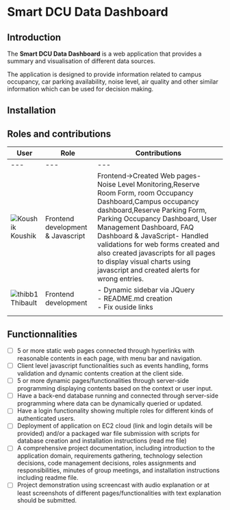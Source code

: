 # Smart DCU Data Dashboard

## Introduction

The **Smart DCU Data Dashboard** is a web application that provides a summary and visualisation of different data sources.

The application is designed to provide information related to campus occupancy, car parking availability, noise level, air quality and other similar information which can be used for decision making.

## Installation

<!-- TODO: Installations instructions for the project -->

## Roles and contributions

<!-- TODO: Add roles and contributions for each team member -->
User | Role | Contributions
--- | --- | ---
--- | --- | ---
![Koushik](https://github.com/koushikngowda7.png?size=40) Koushik | Frontend development & Javascript | Frontend->Created Web pages- Noise Level Monitoring,Reserve Room Form, room Occupancy Dashboard,Campus occupancy dashboard,Reserve Parking Form, Parking Occupancy Dashboard, User Management Dashboard, FAQ Dashboard & JavaScript- Handled validations for web forms created and also created javascripts for all pages to display visual charts using javascript and created alerts for wrong entries.
![thibb1](https://github.com/Thibb1.png?size=40) Thibault | Frontend development | - Dynamic sidebar via JQuery<br>- README.md creation<br>- Fix ouside links
|||



## Functionnalities

- [ ] 5 or more static web pages connected through hyperlinks with reasonable contents in each page, with menu bar and navigation.
- [ ] Client level javascript functionalities such as events handling, forms
validation and dynamic contents creation at the client side.
- [ ] 5 or more dynamic pages/functionalities through server-side programming
displaying contents based on the context or user input.
- [ ] Have a back-end database running and connected through server-side programming
where data can be dynamically queried or updated.
- [ ] Have a login functionality showing multiple roles for different kinds of authenticated
users.
- [ ] Deployment of application on EC2 cloud (link and login details will be provided) and/or
a packaged war file submission with scripts for database creation and installation
instructions (read me file)
- [ ] A comprehensive project documentation, including introduction to the application
domain, requirements gathering, technology selection decisions, code management
decisions, roles assignments and responsibilities, minutes of group meetings, and
installation instructions including readme file.
- [ ] Project demonstration using screencast with audio explanation or at least screenshots
of different pages/functionalities with text explanation should be submitted.
